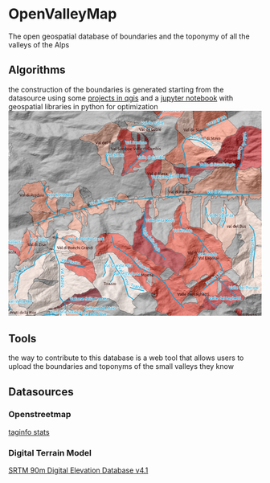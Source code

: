 # OpenValleyMap

The open geospatial database of boundaries and the toponymy of all the valleys of the Alps

## Algorithms

the construction of the boundaries is generated starting from the datasource using some [projects in qgis](qgis) and a [jupyter notebook](jupyter) with geospatial libraries in python for optimization
![](jupyter/qgis/join_line_basin_by_name.png)

## Tools

the way to contribute to this database is a web tool that allows users to upload the boundaries and toponyms of the small valleys they know

## Datasources

### Openstreetmap

[taginfo stats](https://taginfo.openstreetmap.org/search?q=valley)

### Digital Terrain Model

[SRTM 90m Digital Elevation Database v4.1](https://cgiarcsi.community/data/srtm-90m-digital-elevation-database-v4-1/)

